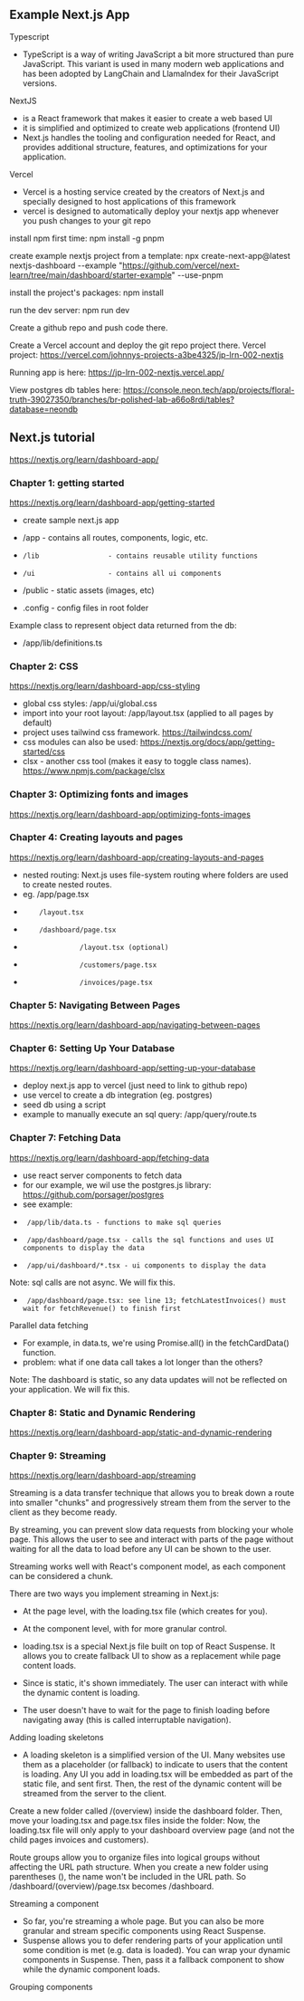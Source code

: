 ## Example Next.js App 

Typescript
 - TypeScript is a way of writing JavaScript a bit more structured than pure JavaScript. This variant is used in many modern web applications and has been adopted by LangChain and LlamaIndex for their JavaScript versions.

NextJS
 - is a React framework that makes it easier to create a web based UI
 - it is simplified and optimized to create web applications (frontend UI)
 - Next.js handles the tooling and configuration needed for React, and provides additional structure, features, and optimizations for your application.

Vercel
 - Vercel is a hosting service created by the creators of Next.js and specially designed to host applications of this framework
 - vercel is designed to automatically deploy your nextjs app whenever you push changes to your git repo


install npm first time:
	npm install -g pnpm

create example nextjs project from a template:
	npx create-next-app@latest nextjs-dashboard --example "https://github.com/vercel/next-learn/tree/main/dashboard/starter-example" --use-pnpm

install the project's packages:
	npm install

run the dev server:
	npm run dev

Create a github repo and push code there.

Create a Vercel account and deploy the git repo project there. 
Vercel project: https://vercel.com/johnnys-projects-a3be4325/jp-lrn-002-nextjs

Running app is here:
https://jp-lrn-002-nextjs.vercel.app/

View postgres db tables here:
https://console.neon.tech/app/projects/floral-truth-39027350/branches/br-polished-lab-a66o8rdi/tables?database=neondb


## Next.js tutorial

https://nextjs.org/learn/dashboard-app/

### Chapter 1: getting started
https://nextjs.org/learn/dashboard-app/getting-started
 - create sample next.js app

 - /app						- contains all routes, components, logic, etc.
 -     /lib					- contains reusable utility functions
 - 	   /ui					- contains all ui components
 - /public					- static assets (images, etc)
 - .config					- config files in root folder

Example class to represent object data returned from the db:
 - 	/app/lib/definitions.ts

### Chapter 2: CSS
https://nextjs.org/learn/dashboard-app/css-styling

 - global css styles: /app/ui/global.css
 - import into your root layout: /app/layout.tsx (applied to all pages by default)
 - project uses tailwind css framework. https://tailwindcss.com/
 - css modules can also be used: https://nextjs.org/docs/app/getting-started/css
 - clsx - another css tool (makes it easy to toggle class names). https://www.npmjs.com/package/clsx

### Chapter 3: Optimizing fonts and images
https://nextjs.org/learn/dashboard-app/optimizing-fonts-images

### Chapter 4: Creating layouts and pages
https://nextjs.org/learn/dashboard-app/creating-layouts-and-pages

 - nested routing: Next.js uses file-system routing where folders are used to create nested routes. 
 - eg. /app/page.tsx
 -         /layout.tsx
 -         /dashboard/page.tsx
 -                   /layout.tsx (optional)
 -                   /customers/page.tsx
 -                   /invoices/page.tsx

### Chapter 5: Navigating Between Pages
https://nextjs.org/learn/dashboard-app/navigating-between-pages

### Chapter 6: Setting Up Your Database
https://nextjs.org/learn/dashboard-app/setting-up-your-database

 - deploy next.js app to vercel (just need to link to github repo)
 - use vercel to create a db integration (eg. postgres)
 - seed db using a script
 - example to manually execute an sql query: /app/query/route.ts

### Chapter 7: Fetching Data
https://nextjs.org/learn/dashboard-app/fetching-data

 - use react server components to fetch data
 - for our example, we wil use the postgres.js library: https://github.com/porsager/postgres
 - see example: 
 - 		/app/lib/data.ts - functions to make sql queries
 - 		/app/dashboard/page.tsx - calls the sql functions and uses UI components to display the data
 - 		/app/ui/dashboard/*.tsx - ui components to display the data

Note: sql calls are not async. We will fix this.
 - 		/app/dashboard/page.tsx: see line 13; fetchLatestInvoices() must wait for fetchRevenue() to finish first

 Parallel data fetching
  - For example, in data.ts, we're using Promise.all() in the fetchCardData() function.
  - problem: what if one data call takes a lot longer than the others?

Note: The dashboard is static, so any data updates will not be reflected on your application. We will fix this.

### Chapter 8: Static and Dynamic Rendering
https://nextjs.org/learn/dashboard-app/static-and-dynamic-rendering

### Chapter 9: Streaming
https://nextjs.org/learn/dashboard-app/streaming

Streaming is a data transfer technique that allows you to break down a route into smaller "chunks" and progressively stream them from the server to the client as they become ready.

By streaming, you can prevent slow data requests from blocking your whole page. This allows the user to see and interact with parts of the page without waiting for all the data to load before any UI can be shown to the user.

Streaming works well with React's component model, as each component can be considered a chunk.

There are two ways you implement streaming in Next.js:
 - At the page level, with the loading.tsx file (which creates <Suspense> for you).
 - At the component level, with <Suspense> for more granular control.

 - loading.tsx is a special Next.js file built on top of React Suspense. It allows you to create fallback UI to show as a replacement while page content loads.
 - Since <SideNav> is static, it's shown immediately. The user can interact with <SideNav> while the dynamic content is loading.
 - The user doesn't have to wait for the page to finish loading before navigating away (this is called interruptable navigation).

Adding loading skeletons
 - A loading skeleton is a simplified version of the UI. Many websites use them as a placeholder (or fallback) to indicate to users that the content is loading. Any UI you add in loading.tsx will be embedded as part of the static file, and sent first. Then, the rest of the dynamic content will be streamed from the server to the client.

Create a new folder called /(overview) inside the dashboard folder. Then, move your loading.tsx and page.tsx files inside the folder: Now, the loading.tsx file will only apply to your dashboard overview page (and not the child pages invoices and customers).

Route groups allow you to organize files into logical groups without affecting the URL path structure. When you create a new folder using parentheses (), the name won't be included in the URL path. So /dashboard/(overview)/page.tsx becomes /dashboard.

Streaming a component
 - So far, you're streaming a whole page. But you can also be more granular and stream specific components using React Suspense.
 - Suspense allows you to defer rendering parts of your application until some condition is met (e.g. data is loaded). You can wrap your dynamic components in Suspense. Then, pass it a fallback component to show while the dynamic component loads.

Grouping components








